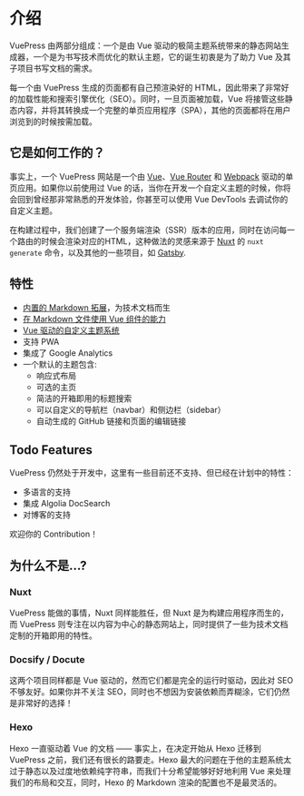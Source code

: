 # 介绍

VuePress 由两部分组成：一个是由 Vue 驱动的极简主题系统带来的静态网站生成器，一个是为书写技术而优化的默认主题，它的诞生初衷是为了助力 Vue 及其子项目书写文档的需求。
 
每一个由 VuePress 生成的页面都有自己预渲染好的 HTML，因此带来了非常好的加载性能和搜索引擎优化（SEO）。同时，一旦页面被加载，Vue 将接管这些静态内容，并将其转换成一个完整的单页应用程序（SPA），其他的页面都将在用户浏览到的时候按需加载。

## 它是如何工作的？

事实上，一个 VuePress 网站是一个由 [Vue](http://vuejs.org/)、[Vue Router](https://github.com/vuejs/vue-router) 和 [Webpack](http://webpack.js.org/) 驱动的单页应用。如果你以前使用过 Vue 的话，当你在开发一个自定义主题的时候，你将会回到曾经那非常熟悉的开发体验，你甚至可以使用 Vue DevTools 去调试你的自定义主题。

在构建过程中，我们创建了一个服务端渲染（SSR）版本的应用，同时在访问每一个路由的时候会渲染对应的HTML，这种做法的灵感来源于 [Nuxt](https://nuxtjs.org/) 的 `nuxt generate` 命令，以及其他的一些项目，如 [Gatsby](https://www.gatsbyjs.org/).

## 特性

- [内置的 Markdown 拓展](./markdown.md)，为技术文档而生
- [在 Markdown 文件使用 Vue 组件的能力](./using-vue.md)
- [Vue 驱动的自定义主题系统](./custom-themes)
- 支持 PWA
- 集成了 Google Analytics
- 一个默认的主题包含:
  - 响应式布局
  - 可选的主页
  - 简洁的开箱即用的标题搜索
  - 可以自定义的导航栏（navbar）和侧边栏（sidebar）
  - 自动生成的 GitHub 链接和页面的编辑链接

## Todo Features

VuePress 仍然处于开发中，这里有一些目前还不支持、但已经在计划中的特性：

- 多语言的支持
- 集成 Algolia DocSearch 
- 对博客的支持

欢迎你的 Contribution！

## 为什么不是...?

### Nuxt

VuePress 能做的事情，Nuxt 同样能胜任，但 Nuxt 是为构建应用程序而生的，而 VuePress 则专注在以内容为中心的静态网站上，同时提供了一些为技术文档定制的开箱即用的特性。

### Docsify / Docute

这两个项目同样都是 Vue 驱动的，然而它们都是完全的运行时驱动，因此对 SEO 不够友好。如果你并不关注 SEO，同时也不想因为安装依赖而弄糊涂，它们仍然是非常好的选择！

### Hexo

Hexo 一直驱动着 Vue 的文档 —— 事实上，在决定开始从 Hexo 迁移到 VuePress 之前，我们还有很长的路要走。Hexo 最大的问题在于他的主题系统太过于静态以及过度地依赖纯字符串，而我们十分希望能够好好地利用 Vue 来处理我们的布局和交互，同时，Hexo 的 Markdown 渲染的配置也不是最灵活的。

